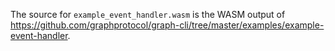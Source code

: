 The source for `example_event_handler.wasm` is the WASM output of
https://github.com/graphprotocol/graph-cli/tree/master/examples/example-event-handler.
